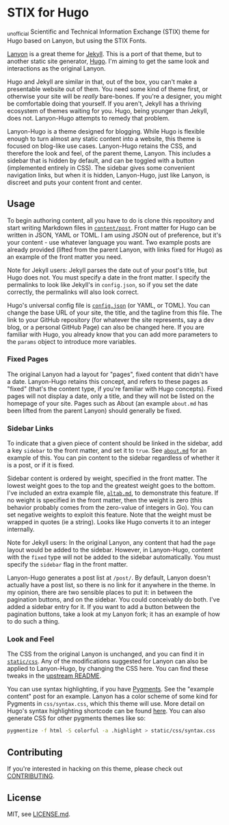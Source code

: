 # STIX for Hugo

<sub>unofficial</sub> Scientific and Technical Information Exchange
(STIX) theme for Hugo based on Lanyon, but using the STIX Fonts.

[Lanyon](http://github.com/poole/lanyon) is a great theme for
[Jekyll](http://jekyllrb.com). This is a port of that theme, but to
another static site generator,
[Hugo](http://github.com/spf13/hugo). I'm aiming to get the same look
and interactions as the original Lanyon.

Hugo and Jekyll are similar in that, out of the box, you can't make a
presentable website out of them. You need some kind of theme first, or
otherwise your site will be *really* bare-bones. If you're a designer,
you might be comfortable doing that yourself. If you aren't, Jekyll
has a thriving ecosystem of themes waiting for you. Hugo, being
younger than Jekyll, does not. Lanyon-Hugo attempts to remedy that
problem.

Lanyon-Hugo is a theme designed for blogging. While Hugo is flexible
enough to turn almost any static content into a website, this theme is
focused on blog-like use cases. Lanyon-Hugo retains the CSS, and
therefore the look and feel, of the parent theme, Lanyon. This
includes a sidebar that is hidden by default, and can be toggled with
a button (implemented entirely in CSS). The sidebar gives some
convenient navigation links, but when it is hidden, Lanyon-Hugo, just
like Lanyon, is discreet and puts your content front and center.

## Usage

To begin authoring content, all you have to do is clone this
repository and start writing Markdown files in
[`content/post`](content/post). Front matter for Hugo can be written
in JSON, YAML or TOML. I am using JSON out of preference, but it's
your content - use whatever language you want. Two example posts are
already provided (lifted from the parent Lanyon, with links fixed for
Hugo) as an example of the front matter you need.

Note for Jekyll users: Jekyll parses the date out of your post's
title, but Hugo does not. You must specify a date in the front
matter. I specify the permalinks to look like Jekyll's in
`config.json`, so if you set the date correctly, the permalinks will
also look correct.

Hugo's universal config file is [`config.json`](config.json) (or YAML,
or TOML). You can change the base URL of your site, the title, and the
tagline from this file. The link to your GitHub repository (for
whatever the site represents, say a dev blog, or a personal GitHub
Page) can also be changed here. If you are familiar with Hugo, you
already know that you can add more parameters to the `params` object
to introduce more variables.

### Fixed Pages

The original Lanyon had a layout for "pages", fixed content that
didn't have a date. Lanyon-Hugo retains this concept, and refers to
these pages as "fixed" (that's the content type, if you're familiar
with Hugo concepts). Fixed pages will not display a date, only a
title, and they will not be listed on the homepage of your site. Pages
such as About (an example `about.md` has been lifted from the parent
Lanyon) should generally be fixed.

### Sidebar Links

To indicate that a given piece of content should be linked in the
sidebar, add a key `sidebar` to the front matter, and set it to
`true`. See [`about.md`](content/fixed/about.md) for an example of
this. You can pin content to the sidebar regardless of whether it is a
post, or if it is fixed.

Sidebar content is ordered by weight, specified in the front
matter. The lowest weight goes to the top and the greatest weight goes
to the bottom. I've included an extra example file,
[`altab.md`](content/fixed/altab.md), to demonstrate this feature. If
no weight is specified in the front matter, then the weight is zero
(this behavior probably comes from the zero-value of integers in
Go). You can set negative weights to exploit this feature. Note that
the weight must be wrapped in quotes (ie a string). Looks like Hugo
converts it to an integer internally.

Note for Jekyll users: In the original Lanyon, any content that had
the `page` layout would be added to the sidebar. However, in
Lanyon-Hugo, content with the `fixed` type will not be added to the
sidebar automatically. You must specify the `sidebar` flag in the
front matter.

Lanyon-Hugo generates a post list at `/post/`. By default, Lanyon
doesn't actually have a post list, so there is no link for it anywhere
in the theme. In my opinion, there are two sensible places to put it:
in between the pagination buttons, and on the sidebar. You could
conceivably do both. I've added a sidebar entry for it. If you want to
add a button between the pagination buttons, take a look at my Lanyon
fork; it has an example of how to do such a thing.

### Look and Feel

The CSS from the original Lanyon is unchanged, and you can find it in
[`static/css`](static/css). Any of the modifications suggested for
Lanyon can also be applied to Lanyon-Hugo, by changing the CSS
here. You can find these tweaks in the [upstream
README](https://github.com/poole/lanyon#themes).

You can use syntax highlighting, if you have
[Pygments](http://pygments.org/). See the "example content" post for
an example. Lanyon has a color scheme of some kind for Pygments in
`css/syntax.css`, which this theme will use. More detail on Hugo's
syntax highlighting shortcode can be found
[here](http://hugo.spf13.com/extras/highlighting). You can also
generate CSS for other pygments themes like so:

```bash
pygmentize -f html -S colorful -a .highlight > static/css/syntax.css
```

## Contributing

If you're interested in hacking on this theme, please check out
[CONTRIBUTING](CONTRIBUTING.md).

## License
MIT, see [LICENSE.md](LICENSE.md).
